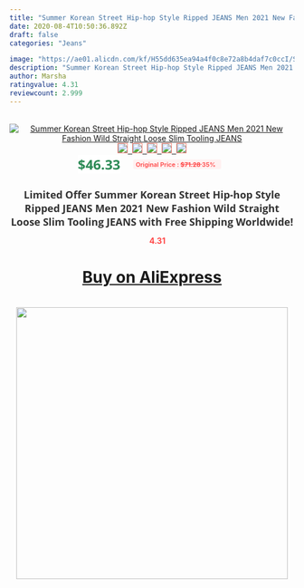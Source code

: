 ```yaml
---
title: "Summer Korean Street Hip-hop Style Ripped JEANS Men 2021 New Fashion Wild Straight Loose Slim Tooling JEANS"
date: 2020-08-4T10:50:36.892Z
draft: false
categories: "Jeans"

image: "https://ae01.alicdn.com/kf/H55dd635ea94a4f0c8e72a8b4daf7c0ccI/Summer-Korean-Street-Hip-hop-Style-Ripped-JEANS-Men-2021-New-Fashion-Wild-Straight-Loose-Slim.jpg"
description: "Summer Korean Street Hip-hop Style Ripped JEANS Men 2021 New Fashion Wild Straight Loose Slim Tooling JEANS"
author: Marsha
ratingvalue: 4.31
reviewcount: 2.999
---
```

<br>
<div style="text-align: center;">
<a href="https://s.click.aliexpress.com/e/_9717WN" target="_blank" rel="nofollow noopener noreferrer"><img alt="Summer Korean Street Hip-hop Style Ripped JEANS Men 2021 New Fashion Wild Straight Loose Slim Tooling JEANS" class="magnifier-image" src="https://ae01.alicdn.com/kf/H55dd635ea94a4f0c8e72a8b4daf7c0ccI/Summer-Korean-Street-Hip-hop-Style-Ripped-JEANS-Men-2021-New-Fashion-Wild-Straight-Loose-Slim.jpg_640x640.jpg">
<br>
<img style="border:1px solid salmon" src="https://ae01.alicdn.com/kf/H55dd635ea94a4f0c8e72a8b4daf7c0ccI/Summer-Korean-Street-Hip-hop-Style-Ripped-JEANS-Men-2021-New-Fashion-Wild-Straight-Loose-Slim.jpg_120x120.jpg">&nbsp;&nbsp;<img style="border:1px solid salmon" src="https://ae01.alicdn.com/kf/H049ad118301540e2aa9f66ad5867331bB/Summer-Korean-Street-Hip-hop-Style-Ripped-JEANS-Men-2021-New-Fashion-Wild-Straight-Loose-Slim.jpg_120x120.jpg">&nbsp;&nbsp;<img style="border:1px solid salmon" src="https://ae01.alicdn.com/kf/Hd6865edf225f4fb0867650ac0b521ed0G/Summer-Korean-Street-Hip-hop-Style-Ripped-JEANS-Men-2021-New-Fashion-Wild-Straight-Loose-Slim.jpg_120x120.jpg">&nbsp;&nbsp;<img style="border:1px solid salmon" src="https://ae01.alicdn.com/kf/H874bf8c1e7c043ccaec2061d7794d974l/Summer-Korean-Street-Hip-hop-Style-Ripped-JEANS-Men-2021-New-Fashion-Wild-Straight-Loose-Slim.jpg_120x120.jpg">&nbsp;&nbsp;<img style="border:1px solid salmon" src="https://ae01.alicdn.com/kf/H895fef9fcaa64757ae433acf0e3256f1P/Summer-Korean-Street-Hip-hop-Style-Ripped-JEANS-Men-2021-New-Fashion-Wild-Straight-Loose-Slim.jpg_120x120.jpg"></a></div><br0>
<div style="text-align: center;"><span style="background-color: white; border: 0px; box-sizing: border-box; color: seagreen; display: inline-block; font-family: &quot;open sans&quot; , &quot;arial&quot; , &quot;helvetica&quot; , sans-serif , &quot;heiti&quot;; font-size: 24px; font-stretch: inherit; font-weight: 700; line-height: inherit; margin: 0px 10px 0px 0px; padding: 0px; vertical-align: middle;">$46.33 </span>
<span style="background: rgb(255 , 241 , 241); border-radius: 3px; border: 0px; box-sizing: border-box; color: #ff4747; display: inline-block; font-family: inherit; font-size: 12px; font-stretch: inherit; font-style: inherit; font-variant: inherit; font-weight: 600; line-height: inherit; margin: 0px; padding: 2px 5px; transform: scale(0.9); vertical-align: middle;">Original Price : <b style="text-decoration: line-through;">$71.28 </b> 35%&nbsp;&nbsp;</span></div>
<h1 style="color: #333333; display: inline-block; font-family: &quot;open sans&quot; , &quot;arial&quot; , &quot;helvetica&quot; , sans-serif , &quot;heiti&quot;; font-size: 18px; font-stretch: inherit; font-weight: 700; text-align: center;">Limited Offer Summer Korean Street Hip-hop Style Ripped JEANS Men 2021 New Fashion Wild Straight Loose Slim Tooling JEANS with Free Shipping Worldwide!</h1>
<div style="color: #ff4747; text-align: center;">
<img src="https://4.bp.blogspot.com/-M0ZcTcb-5uY/XleCXlxnR4I/AAAAAAAAAEc/OrjgMkXV1oMQFaCRZj5HQwOCBcu3w1FegCPcBGAYYCw/s1600/star.png" style="height: 15px;">&nbsp;<b>4.31</b></div>
<div class="button_cont" align="center"><a class="buynow_a" href="https://s.click.aliexpress.com/e/_9717WN" target="_blank" rel="nofollow noopener noreferrer"><H1>Buy on AliExpress</H1></a></div><br>
<div class="separator" style="clear: both; text-align: center;">
<img src="https://lh3.googleusercontent.com/-pTy5HemUv9M/XlePHvY0dAI/AAAAAAAAAE4/0nX5iRUoIWY8eMW9Dpxeirr157OZliDIgCLcBGAsYHQ/s1600/badge.gif" width="480">
</div>
